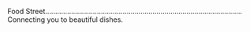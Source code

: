  Food Street...................................................................................................
Connecting you to beautiful dishes.